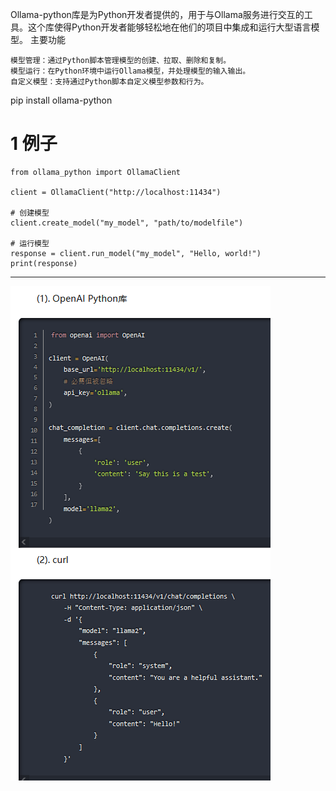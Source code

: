 
Ollama-python库是为Python开发者提供的，用于与Ollama服务进行交互的工具。这个库使得Python开发者能够轻松地在他们的项目中集成和运行大型语言模型。
主要功能

    模型管理：通过Python脚本管理模型的创建、拉取、删除和复制。
    模型运行：在Python环境中运行Ollama模型，并处理模型的输入输出。
    自定义模型：支持通过Python脚本自定义模型参数和行为。


pip install ollama-python


# 1 例子

```
from ollama_python import OllamaClient

client = OllamaClient("http://localhost:11434")

# 创建模型
client.create_model("my_model", "path/to/modelfile")

# 运行模型
response = client.run_model("my_model", "Hello, world!")
print(response)

```


---

![](images/Pasted%20image%2020241105215243.png)







